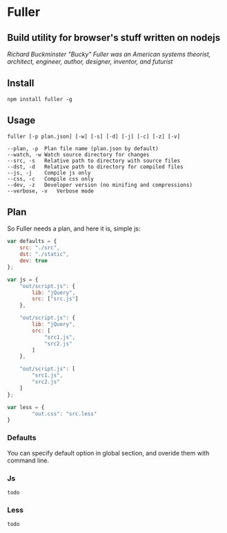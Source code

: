 # Fuller #
## Build utility for browser's stuff written on nodejs ##

_Richard Buckminster "Bucky" Fuller was an American systems theorist, architect, engineer, author, designer, inventor, and futurist_

## Install ##
    npm install fuller -g

## Usage ##
    fuller [-p plan.json] [-w] [-s] [-d] [-j] [-c] [-z] [-v]

```
--plan, -p  Plan file name (plan.json by default)
--watch, -w Watch source directory for changes
--src, -s   Relative path to directory with source files
--dst, -d   Relative path to directory for compiled files
--js, -j    Compile js only
--css, -c   Compile css only
--dev, -z   Developer version (no minifing and compressions)
--verbose, -v   Verbose mode
```
## Plan ##
So Fuller needs a plan, and here it is, simple js:
```js
var defaults = {
    src: "./src",
    dst: "./static",
    dev: true
};

var js = {
    "out/script.js": {
        lib: "jQuery",
        src: ["src.js"]
    },

    "out/script.js": {
        lib: "jQuery",
        src: [
            "src1.js",
            "src2.js"
        ]
    },

    "out/script.js": [
        "src1.js",
        "src2.js"
    ]
};

var less = {
        "out.css": "src.less"
}
```
### Defaults ###
You can specify default option in global section, and overide them with command line.

### Js ###
    todo

### Less ###
    todo

